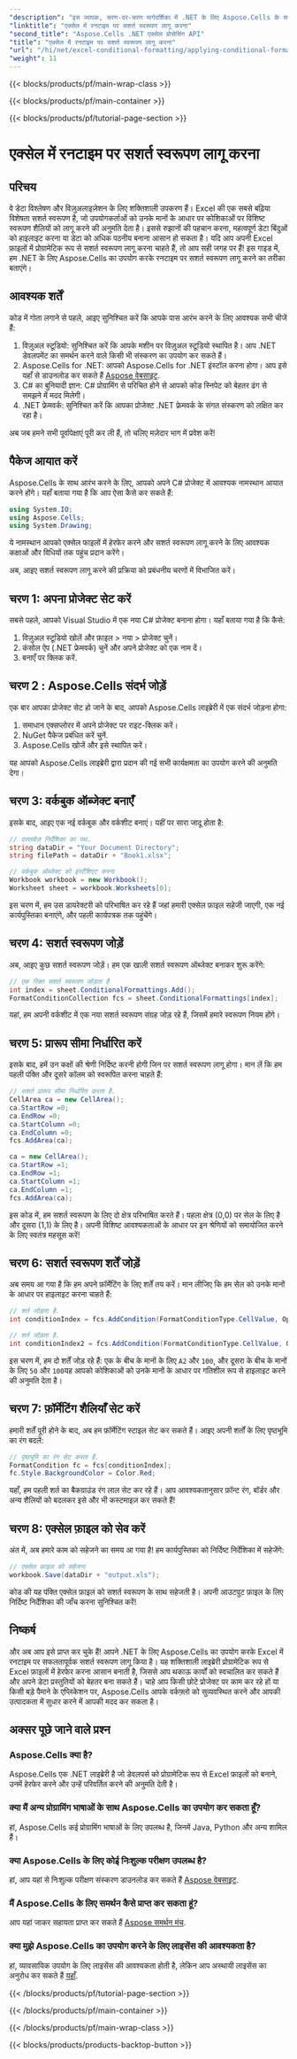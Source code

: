 ```yaml
---
"description": "इस व्यापक, चरण-दर-चरण मार्गदर्शिका में .NET के लिए Aspose.Cells के साथ Excel में रनटाइम पर सशर्त स्वरूपण लागू करना सीखें।"
"linktitle": "एक्सेल में रनटाइम पर सशर्त स्वरूपण लागू करना"
"second_title": "Aspose.Cells .NET एक्सेल प्रोसेसिंग API"
"title": "एक्सेल में रनटाइम पर सशर्त स्वरूपण लागू करना"
"url": "/hi/net/excel-conditional-formatting/applying-conditional-formatting-at-runtime/"
"weight": 11
---
```


{{< blocks/products/pf/main-wrap-class >}}

{{< blocks/products/pf/main-container >}}

{{< blocks/products/pf/tutorial-page-section >}}

# एक्सेल में रनटाइम पर सशर्त स्वरूपण लागू करना

## परिचय

वे डेटा विश्लेषण और विज़ुअलाइज़ेशन के लिए शक्तिशाली उपकरण हैं। Excel की एक सबसे बढ़िया विशेषता सशर्त स्वरूपण है, जो उपयोगकर्ताओं को उनके मानों के आधार पर कोशिकाओं पर विशिष्ट स्वरूपण शैलियों को लागू करने की अनुमति देता है। इससे रुझानों की पहचान करना, महत्वपूर्ण डेटा बिंदुओं को हाइलाइट करना या डेटा को अधिक पठनीय बनाना आसान हो सकता है। यदि आप अपनी Excel फ़ाइलों में प्रोग्रामेटिक रूप से सशर्त स्वरूपण लागू करना चाहते हैं, तो आप सही जगह पर हैं! इस गाइड में, हम .NET के लिए Aspose.Cells का उपयोग करके रनटाइम पर सशर्त स्वरूपण लागू करने का तरीका बताएंगे।

## आवश्यक शर्तें
कोड में गोता लगाने से पहले, आइए सुनिश्चित करें कि आपके पास आरंभ करने के लिए आवश्यक सभी चीजें हैं:

1. विज़ुअल स्टूडियो: सुनिश्चित करें कि आपके मशीन पर विज़ुअल स्टूडियो स्थापित है। आप .NET डेवलपमेंट का समर्थन करने वाले किसी भी संस्करण का उपयोग कर सकते हैं।
2. Aspose.Cells for .NET: आपको Aspose.Cells for .NET इंस्टॉल करना होगा। आप इसे यहाँ से डाउनलोड कर सकते हैं [Aspose वेबसाइट](https://releases.aspose.com/cells/net/).
3. C# का बुनियादी ज्ञान: C# प्रोग्रामिंग से परिचित होने से आपको कोड स्निपेट को बेहतर ढंग से समझने में मदद मिलेगी।
4. .NET फ्रेमवर्क: सुनिश्चित करें कि आपका प्रोजेक्ट .NET फ्रेमवर्क के संगत संस्करण को लक्षित कर रहा है।

अब जब हमने सभी पूर्वापेक्षाएं पूरी कर ली हैं, तो चलिए मज़ेदार भाग में प्रवेश करें!

## पैकेज आयात करें
Aspose.Cells के साथ आरंभ करने के लिए, आपको अपने C# प्रोजेक्ट में आवश्यक नामस्थान आयात करने होंगे। यहाँ बताया गया है कि आप ऐसा कैसे कर सकते हैं:

```csharp
using System.IO;
using Aspose.Cells;
using System.Drawing;
```

ये नामस्थान आपको एक्सेल फाइलों में हेरफेर करने और सशर्त स्वरूपण लागू करने के लिए आवश्यक कक्षाओं और विधियों तक पहुंच प्रदान करेंगे।

अब, आइए सशर्त स्वरूपण लागू करने की प्रक्रिया को प्रबंधनीय चरणों में विभाजित करें।

## चरण 1: अपना प्रोजेक्ट सेट करें
सबसे पहले, आपको Visual Studio में एक नया C# प्रोजेक्ट बनाना होगा। यहाँ बताया गया है कि कैसे:

1. विज़ुअल स्टूडियो खोलें और फ़ाइल > नया > प्रोजेक्ट चुनें।
2. कंसोल ऐप (.NET फ्रेमवर्क) चुनें और अपने प्रोजेक्ट को एक नाम दें।
3. बनाएँ पर क्लिक करें.

## चरण 2 : Aspose.Cells संदर्भ जोड़ें
एक बार आपका प्रोजेक्ट सेट हो जाने के बाद, आपको Aspose.Cells लाइब्रेरी में एक संदर्भ जोड़ना होगा:

1. समाधान एक्सप्लोरर में अपने प्रोजेक्ट पर राइट-क्लिक करें।
2. NuGet पैकेज प्रबंधित करें चुनें.
3. Aspose.Cells खोजें और इसे स्थापित करें।

यह आपको Aspose.Cells लाइब्रेरी द्वारा प्रदान की गई सभी कार्यक्षमता का उपयोग करने की अनुमति देगा।

## चरण 3: वर्कबुक ऑब्जेक्ट बनाएँ
इसके बाद, आइए एक नई वर्कबुक और वर्कशीट बनाएं। यहीं पर सारा जादू होता है:

```csharp
// दस्तावेज़ निर्देशिका का पथ.
string dataDir = "Your Document Directory";
string filePath = dataDir + "Book1.xlsx";

// वर्कबुक ऑब्जेक्ट को इंस्टैंशिएट करना
Workbook workbook = new Workbook();
Worksheet sheet = workbook.Worksheets[0];
```

इस चरण में, हम उस डायरेक्टरी को परिभाषित कर रहे हैं जहां हमारी एक्सेल फ़ाइल सहेजी जाएगी, एक नई कार्यपुस्तिका बनाएंगे, और पहली कार्यपत्रक तक पहुंचेंगे।

## चरण 4: सशर्त स्वरूपण जोड़ें
अब, आइए कुछ सशर्त स्वरूपण जोड़ें। हम एक खाली सशर्त स्वरूपण ऑब्जेक्ट बनाकर शुरू करेंगे:

```csharp
// एक रिक्त सशर्त स्वरूपण जोड़ता है
int index = sheet.ConditionalFormattings.Add();
FormatConditionCollection fcs = sheet.ConditionalFormattings[index];
```

यहां, हम अपनी वर्कशीट में एक नया सशर्त स्वरूपण संग्रह जोड़ रहे हैं, जिसमें हमारे स्वरूपण नियम होंगे।

## चरण 5: प्रारूप सीमा निर्धारित करें
इसके बाद, हमें उन कक्षों की श्रेणी निर्दिष्ट करनी होगी जिन पर सशर्त स्वरूपण लागू होगा। मान लें कि हम पहली पंक्ति और दूसरे कॉलम को स्वरूपित करना चाहते हैं:

```csharp
// सशर्त प्रारूप सीमा निर्धारित करता है.
CellArea ca = new CellArea();
ca.StartRow =0;
ca.EndRow =0;
ca.StartColumn =0;
ca.EndColumn =0;
fcs.AddArea(ca);

ca = new CellArea();
ca.StartRow =1;
ca.EndRow =1;
ca.StartColumn =1;
ca.EndColumn =1;
fcs.AddArea(ca);
```

इस कोड में, हम सशर्त स्वरूपण के लिए दो क्षेत्र परिभाषित करते हैं। पहला क्षेत्र (0,0) पर सेल के लिए है और दूसरा (1,1) के लिए है। अपनी विशिष्ट आवश्यकताओं के आधार पर इन श्रेणियों को समायोजित करने के लिए स्वतंत्र महसूस करें!

## चरण 6: सशर्त स्वरूपण शर्तें जोड़ें
अब समय आ गया है कि हम अपने फ़ॉर्मेटिंग के लिए शर्तें तय करें। मान लीजिए कि हम सेल को उनके मानों के आधार पर हाइलाइट करना चाहते हैं:

```csharp
// शर्त जोड़ता है.
int conditionIndex = fcs.AddCondition(FormatConditionType.CellValue, OperatorType.Between, "=A2", "100");

// शर्त जोड़ता है.
int conditionIndex2 = fcs.AddCondition(FormatConditionType.CellValue, OperatorType.Between, "50", "100");
```

इस चरण में, हम दो शर्तें जोड़ रहे हैं: एक के बीच के मानों के लिए `A2` और `100`, और दूसरा के बीच के मानों के लिए `50` और `100`यह आपको कोशिकाओं को उनके मानों के आधार पर गतिशील रूप से हाइलाइट करने की अनुमति देता है।

## चरण 7: फ़ॉर्मेटिंग शैलियाँ सेट करें
हमारी शर्तें पूरी होने के बाद, अब हम फ़ॉर्मेटिंग स्टाइल सेट कर सकते हैं। आइए अपनी शर्तों के लिए पृष्ठभूमि का रंग बदलें:

```csharp
// पृष्ठभूमि का रंग सेट करता है.
FormatCondition fc = fcs[conditionIndex];
fc.Style.BackgroundColor = Color.Red;
```

यहाँ, हम पहली शर्त का बैकग्राउंड रंग लाल सेट कर रहे हैं। आप आवश्यकतानुसार फ़ॉन्ट रंग, बॉर्डर और अन्य शैलियों को बदलकर इसे और भी कस्टमाइज़ कर सकते हैं!

## चरण 8: एक्सेल फ़ाइल को सेव करें
अंत में, अब हमारे काम को सहेजने का समय आ गया है! हम कार्यपुस्तिका को निर्दिष्ट निर्देशिका में सहेजेंगे:

```csharp
// एक्सेल फ़ाइल को सहेजना
workbook.Save(dataDir + "output.xls");
```

कोड की यह पंक्ति एक्सेल फ़ाइल को सशर्त स्वरूपण के साथ सहेजती है। अपनी आउटपुट फ़ाइल के लिए निर्दिष्ट निर्देशिका की जाँच करना सुनिश्चित करें!

## निष्कर्ष
और अब आप इसे प्राप्त कर चुके हैं! आपने .NET के लिए Aspose.Cells का उपयोग करके Excel में रनटाइम पर सफलतापूर्वक सशर्त स्वरूपण लागू किया है। यह शक्तिशाली लाइब्रेरी प्रोग्रामेटिक रूप से Excel फ़ाइलों में हेरफेर करना आसान बनाती है, जिससे आप थकाऊ कार्यों को स्वचालित कर सकते हैं और अपने डेटा प्रस्तुतियों को बेहतर बना सकते हैं। चाहे आप किसी छोटे प्रोजेक्ट पर काम कर रहे हों या किसी बड़े पैमाने के एप्लिकेशन पर, Aspose.Cells आपके वर्कफ़्लो को सुव्यवस्थित करने और आपकी उत्पादकता में सुधार करने में आपकी मदद कर सकता है।

## अक्सर पूछे जाने वाले प्रश्न

### Aspose.Cells क्या है?
Aspose.Cells एक .NET लाइब्रेरी है जो डेवलपर्स को प्रोग्रामेटिक रूप से Excel फ़ाइलों को बनाने, उनमें हेरफेर करने और उन्हें परिवर्तित करने की अनुमति देती है।

### क्या मैं अन्य प्रोग्रामिंग भाषाओं के साथ Aspose.Cells का उपयोग कर सकता हूँ?
हां, Aspose.Cells कई प्रोग्रामिंग भाषाओं के लिए उपलब्ध है, जिनमें Java, Python और अन्य शामिल हैं।

### क्या Aspose.Cells के लिए कोई निःशुल्क परीक्षण उपलब्ध है?
हां, आप यहां से निःशुल्क परीक्षण संस्करण डाउनलोड कर सकते हैं [Aspose वेबसाइट](https://releases.aspose.com/).

### मैं Aspose.Cells के लिए समर्थन कैसे प्राप्त कर सकता हूं?
आप यहां जाकर सहायता प्राप्त कर सकते हैं [Aspose समर्थन मंच](https://forum.aspose.com/c/cells/9).

### क्या मुझे Aspose.Cells का उपयोग करने के लिए लाइसेंस की आवश्यकता है?
हां, व्यावसायिक उपयोग के लिए लाइसेंस की आवश्यकता होती है, लेकिन आप अस्थायी लाइसेंस का अनुरोध कर सकते हैं [यहाँ](https://purchase.aspose.com/temporary-license/).


{{< /blocks/products/pf/tutorial-page-section >}}

{{< /blocks/products/pf/main-container >}}

{{< /blocks/products/pf/main-wrap-class >}}

{{< blocks/products/products-backtop-button >}}